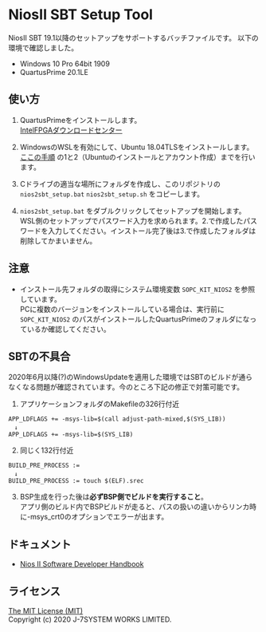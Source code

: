 NiosII SBT Setup Tool
=====================

NiosII SBT 19.1以降のセットアップをサポートするバッチファイルです。
以下の環境で確認しました。
- Windows 10 Pro 64bit 1909
- QuartusPrime 20.1LE


使い方
-----
1. QuartusPrimeをインストールします。  
[IntelFPGAダウンロードセンター](https://www.intel.com/content/www/jp/ja/programmable/downloads/download-center.html)

2. WindowsのWSLを有効にして、Ubuntu 18.04TLSをインストールします。  
[ここの手順](https://www.macnica.co.jp/business/semiconductor/articles/intel/133717/) の1と2（Ubuntuのインストールとアカウント作成）までを行います。
  
3. Cドライブの適当な場所にフォルダを作成し、このリポジトリの `nios2sbt_setup.bat` `nios2sbt_setup.sh` をコピーします。
  
4. `nios2sbt_setup.bat` をダブルクリックしてセットアップを開始します。  
WSL側のセットアップでパスワード入力を求められます。2.で作成したパスワードを入力してください。インストール完了後は3.で作成したフォルダは削除してかまいません。


注意
----
- インストール先フォルダの取得にシステム環境変数 `SOPC_KIT_NIOS2` を参照しています。  
PCに複数のバージョンをインストールしている場合は、実行前に `SOPC_KIT_NIOS2` のパスがインストールしたQuartusPrimeのフォルダになっているか確認してください。


SBTの不具合
----------
2020年6月以降(?)のWindowsUpdateを適用した環境ではSBTのビルドが通らなくなる問題が確認されています。今のところ下記の修正で対策可能です。  
1. アプリケーションフォルダのMakefileの326行付近
```
APP_LDFLAGS += -msys-lib=$(call adjust-path-mixed,$(SYS_LIB))
　↓
APP_LDFLAGS += -msys-lib=$(SYS_LIB)
```
2. 同じく132行付近
```
BUILD_PRE_PROCESS :=
　↓
BUILD_PRE_PROCESS := touch $(ELF).srec
```
3. BSP生成を行った後は**必ずBSP側でビルドを実行すること**。  
アプリ側のビルド内でBSPビルドが走ると、パスの扱いの違いからリンカ時に-msys_crt0のオプションでエラーが出ます。


ドキュメント
-----------
- [Nios II Software Developer Handbook](https://www.intel.com/content/www/us/en/programmable/documentation/lro1419794938488.html)


ライセンス
---------
[The MIT License (MIT)](https://opensource.org/licenses/MIT)  
Copyright (c) 2020 J-7SYSTEM WORKS LIMITED.
